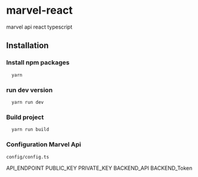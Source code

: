 # marvel-react
marvel api react typescript
## Installation
### Install npm packages
```
  yarn
```

### run dev version

```
  yarn run dev
```

### Build project

```
  yarn run build
```

### Configuration Marvel Api
```
config/config.ts 
```

API_ENDPOINT
PUBLIC_KEY
PRIVATE_KEY
BACKEND_API
BACKEND_Token